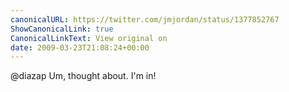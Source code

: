 ```yaml
---
canonicalURL: https://twitter.com/jmjordan/status/1377852767
ShowCanonicalLink: true
CanonicalLinkText: View original on
date: 2009-03-23T21:08:24+00:00
---
```

@diazap Um, thought about. I'm in!